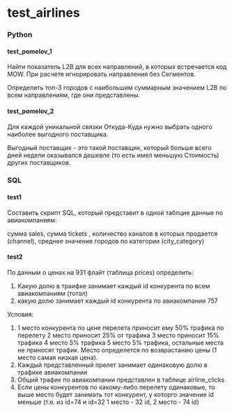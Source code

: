 # test_airlines
### Python
#### test_pomelov_1

Найти показатель L2B для всех направлений, в которых встречается код MOW. При расчете игнорировать направления без Сегментов.

Определить топ-3 городов с наибольшим суммарным значением L2B по всем направлениям, где они представлены.

#### test_pomelov_2
Для каждой уникальной связки Откуда-Куда нужно выбрать одного наиболее выгодного поставщика.

Выгодный поставщик - это такой поставщик, который больше всего дней недели оказывался дешевле (то есть имел меньшую Стоимость) других поставщиков.

### SQL
#### test1
Составить скрипт SQL, который представит в одной таблцие данные  по авиакомпаниям: 

сумма sales, сумма tickets , количество каналов в которых продается (channel), среднее значение городов по категории (city_category)

#### test2   	
По данным о ценах на 931 флайт (таблица prices) определить:
1) Какую долю в траифке занимает каждый id конкурента по всем  авиакомпаниям (тотал)
2) какую долю занимает каждый id конкурента по  авиакомпании 757

Условия:	
1. 1 место конкурента по цене перелета приносит ему 50% трафика по перелету 2 место приносит 25% от трафика 3 место приносит 15% трафика 4 место 5% трафика 5 место 5% трафика, остальные места не приносят трафик. Место определется по возврастанию цены (1 место самая низкая цена).	
2. Каждый представленный прелет занимает одинаковую долю в трафике авиакомпании 	
3. Общий трафик по авиакомпании представлен в таблице airline_clicks 	
4. Если цены конкурентов по какому-либо перелету одинаковые, то выше место будет занимать тот конкурент, у которго значение id меньше (т.е. из id=74 и id=32 1 место - 32 id, 2 место - 74 id)	
